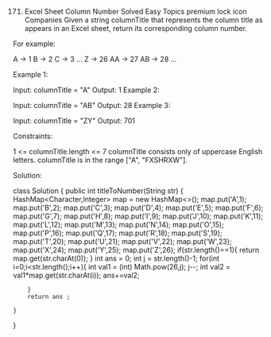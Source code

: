 171. Excel Sheet Column Number
Solved
Easy
Topics
premium lock icon
Companies
Given a string columnTitle that represents the column title as appears in an Excel sheet, return its corresponding column number.

For example:

A -> 1
B -> 2
C -> 3
...
Z -> 26
AA -> 27
AB -> 28 
...
 

Example 1:

Input: columnTitle = "A"
Output: 1
Example 2:

Input: columnTitle = "AB"
Output: 28
Example 3:

Input: columnTitle = "ZY"
Output: 701
 

Constraints:

1 <= columnTitle.length <= 7
columnTitle consists only of uppercase English letters.
columnTitle is in the range ["A", "FXSHRXW"].


Solution:

class Solution {
    public int titleToNumber(String str) {
        HashMap<Character,Integer> map = new HashMap<>();
        map.put('A',1); 
        map.put('B',2);
         map.put('C',3); 
         map.put('D',4); 
         map.put('E',5);
          map.put('F',6);
           map.put('G',7);
            map.put('H',8);
             map.put('I',9);
              map.put('J',10);
               map.put('K',11); 
               map.put('L',12); 
               map.put('M',13); 
               map.put('N',14); 
               map.put('O',15);
                map.put('P',16);
                 map.put('Q',17);
                  map.put('R',18); 
                  map.put('S',19);
                   map.put('T',20);
                    map.put('U',21);
                     map.put('V',22);
                      map.put('W',23); 
                      map.put('X',24);
                       map.put('Y',25);
                        map.put('Z',26);
        if(str.length()==1){
            return map.get(str.charAt(0));
        }
        int ans = 0;
        int j = str.length()-1;
        for(int i=0;i<str.length();i++){
           int val1 = (int) Math.pow(26,j);
           j--;
           int val2 = val1*map.get(str.charAt(i));
           ans+=val2;
            
        }
        return ans ;

    }
}